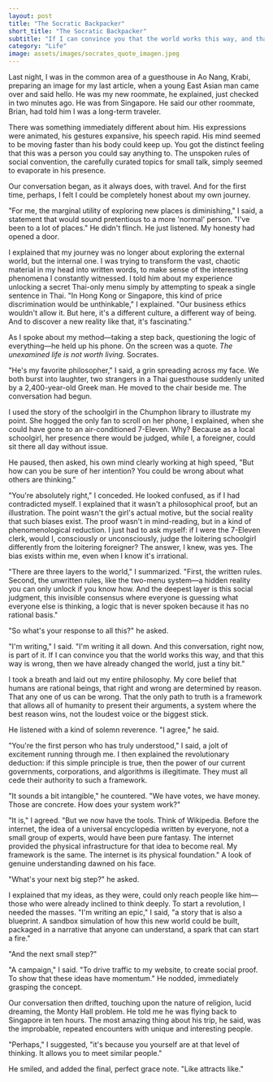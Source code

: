 ```yaml
---
layout: post
title: "The Socratic Backpacker"
short_title: "The Socratic Backpacker"
subtitle: "If I can convince you that the world works this way, and that this way is wrong, then we have already changed the world, just a tiny bit."
category: "Life"
image: assets/images/socrates_quote_imagen.jpeg
---
```

 
Last night, I was in the common area of a guesthouse in Ao Nang, Krabi, preparing an image for my last article, when a young East Asian man came over and said hello. He was my new roommate, he explained, just checked in two minutes ago. He was from Singapore. He said our other roommate, Brian, had told him I was a long-term traveler. 
 
There was something immediately different about him. His expressions were animated, his gestures expansive, his speech rapid. His mind seemed to be moving faster than his body could keep up. You got the distinct feeling that this was a person you could say anything to. The unspoken rules of social convention, the carefully curated topics for small talk, simply seemed to evaporate in his presence. 

Our conversation began, as it always does, with travel. And for the first time, perhaps, I felt I could be completely honest about my own journey. 
 
"For me, the marginal utility of exploring new places is diminishing," I said, a statement that would sound pretentious to a more 'normal' person. "I've been to a lot of places." He didn't flinch. He just listened. My honesty had opened a door. 
 
I explained that my journey was no longer about exploring the external world, but the internal one. I was trying to transform the vast, chaotic material in my head into written words, to make sense of the interesting phenomena I constantly witnessed. I told him about my experience unlocking a secret Thai-only menu simply by attempting to speak a single sentence in Thai. "In Hong Kong or Singapore, this kind of price discrimination would be unthinkable," I explained. "Our business ethics wouldn't allow it. But here, it's a different culture, a different way of being. And to discover a new reality like that, it's fascinating." 
 
As I spoke about my method—taking a step back, questioning the logic of everything—he held up his phone. On the screen was a quote. *The unexamined life is not worth living.* Socrates. 
 
"He's my favorite philosopher," I said, a grin spreading across my face. We both burst into laughter, two strangers in a Thai guesthouse suddenly united by a 2,400-year-old Greek man. He moved to the chair beside me. The conversation had begun. 
 
I used the story of the schoolgirl in the Chumphon library to illustrate my point. She hogged the only fan to scroll on her phone, I explained, when she could have gone to an air-conditioned 7-Eleven. Why? Because as a local schoolgirl, her presence there would be judged, while I, a foreigner, could sit there all day without issue. 
 
He paused, then asked, his own mind clearly working at high speed, "But how can you be sure of her intention? You could be wrong about what others are thinking." 
 
"You're absolutely right," I conceded. He looked confused, as if I had contradicted myself. I explained that it wasn't a philosophical proof, but an illustration. The point wasn't the girl's actual motive, but the social reality that such biases exist. The proof wasn't in mind-reading, but in a kind of phenomenological reduction. I just had to ask myself: if I were the 7-Eleven clerk, would I, consciously or unconsciously, judge the loitering schoolgirl differently from the loitering foreigner? The answer, I knew, was yes. The bias exists within me, even when I know it's irrational. 
 
"There are three layers to the world," I summarized. "First, the written rules. Second, the unwritten rules, like the two-menu system—a hidden reality you can only unlock if you know how. And the deepest layer is this social judgment, this invisible consensus where everyone is guessing what everyone else is thinking, a logic that is never spoken because it has no rational basis." 
 
"So what's your response to all this?" he asked. 
 
"I'm writing," I said. "I'm writing it all down. And this conversation, right now, is part of it. If I can convince you that the world works this way, and that this way is wrong, then we have already changed the world, just a tiny bit." 
 
I took a breath and laid out my entire philosophy. My core belief that humans are rational beings, that right and wrong are determined by reason. That any one of us can be wrong. That the only path to truth is a framework that allows all of humanity to present their arguments, a system where the best reason wins, not the loudest voice or the biggest stick. 
 
He listened with a kind of solemn reverence. "I agree," he said. 
 
"You're the first person who has truly understood," I said, a jolt of excitement running through me. I then explained the revolutionary deduction: if this simple principle is true, then the power of our current governments, corporations, and algorithms is illegitimate. They must all cede their authority to such a framework. 
 
"It sounds a bit intangible," he countered. "We have votes, we have money. Those are concrete. How does your system work?" 
 
"It is," I agreed. "But we now have the tools. Think of Wikipedia. Before the internet, the idea of a universal encyclopedia written by everyone, not a small group of experts, would have been pure fantasy. The internet provided the physical infrastructure for that idea to become real. My framework is the same. The internet is its physical foundation." A look of genuine understanding dawned on his face. 
 
"What's your next big step?" he asked. 
 
I explained that my ideas, as they were, could only reach people like him—those who were already inclined to think deeply. To start a revolution, I needed the masses. "I'm writing an epic," I said, "a story that is also a blueprint. A sandbox simulation of how this new world could be built, packaged in a narrative that anyone can understand, a spark that can start a fire." 
 
"And the next small step?" 
 
"A campaign," I said. "To drive traffic to my website, to create social proof. To show that these ideas have momentum." He nodded, immediately grasping the concept. 
 
Our conversation then drifted, touching upon the nature of religion, lucid dreaming, the Monty Hall problem. He told me he was flying back to Singapore in ten hours. The most amazing thing about his trip, he said, was the improbable, repeated encounters with unique and interesting people. 
 
"Perhaps," I suggested, "it's because you yourself are at that level of thinking. It allows you to meet similar people." 
 
He smiled, and added the final, perfect grace note. "Like attracts like."

